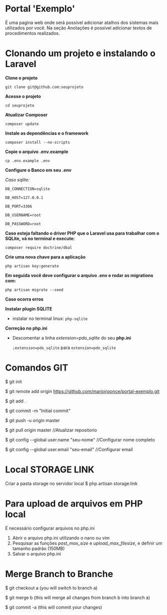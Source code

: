 # Portal 'Exemplo'
É uma pagina web onde será possível adicionar atalhos dos sistemas mais utilizados por você. Na seção Anotações é possível adicionar textos de procedimentos realizados.

# Clonando um projeto e instalando o Laravel

**Clone o projeto**

`git clone git@github.com:seuprojeto`

**Acesse o projeto**

`cd seuprojeto`

**Atualizar Composer**

`composer update`

**Instale as dependências e o framework**

`composer install --no-scripts`

**Copie o arquivo .env.example**

`cp .env.example .env`

**Configure o Banco em seu .env**

*Caso sqlite:*

`DB_CONNECTION=sqlite`

`DB_HOST=127.0.0.1`

`DB_PORT=3306`

`DB_USERNAME=root`

`DB_PASSWORD=root`

**Caso esteja faltando o driver PHP que o Laravel usa para trabalhar com o SQLite, vá no terminal e execute:**

`composer require doctrine/dbal`

**Crie uma nova chave para a aplicação**

`php artisan key:generate`

**Em seguida você deve configurar o arquivo .env e rodar as migrations com:**

`php artisan migrate --seed`

**Caso ocorra erros**

**Instalar plugin SQLITE**

*  instalar no terminal linux: `php-sqlite`

**Correção no php.ini**

*  Descomentar a linha *extension=pdo_sqlite* do seu **php.ini**

     `;extension=pdo_sqlite` para `extension=pdo_sqlite`





# Comandos GIT

$ git init

$ git remote add origin https://github.com/mariojrponce/portal-exemplo.git

$ git add .

$ git commit -m "Initial commit"

$ git push -u origin master

$ git pull origin master //Atualizar repositorio

$ git config --global user.name "seu-nome" //Configurar nome completo

$ git config --global user.email "seu-email" //Configurar email

# Local STORAGE LINK
Criar a pasta storage no servidor local
$ php artisan storage:link

# Para upload de arquivos em PHP local

É necessário configurar arquivos no php.ini 
1.  Abrir o arquivo php.ini utilizando o nano ou vim
1.  Pesquisar as funções *post_max_size* e *upload_max_filesize*, e definir um tamanho padrão (150MB)
1.  Salvar o arquivo php.ini

# Merge Branch to Branche

$ git checkout a (you will switch to branch a)

$ git merge b (this will merge all changes from branch b into branch a)

$ git commit -a (this will commit your changes)

